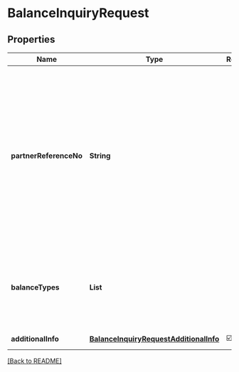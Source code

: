 # BalanceInquiryRequest
## Properties

| Name | Type | Required | Description |
| ------------- | ------------- | ------------- | ------------- |
| **partnerReferenceNo** | **String** |  | Unique transaction identifier on partner system which assigned to each transaction<br> Notes:<br> If the partner receives a timeout or an unexpected response from DANA and partner expects to perform retry request to DANA, please use the partnerReferenceNo that is the same as the one used in the transaction request process before  |
| **balanceTypes** | **List** |  | Information of balance types to specify which balance type expected to be returned. Will return all available balance type if this parameter empty |
| **additionalInfo** | [**BalanceInquiryRequestAdditionalInfo**](BalanceInquiryRequestAdditionalInfo.md) | ☑️ | Additional information |

[[Back to README]](../../../../README.md)
